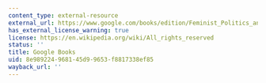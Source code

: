 ```yaml
---
content_type: external-resource
external_url: https://www.google.com/books/edition/Feminist_Politics_and_Human_Nature_Philo/OdxOAQAAQBAJ?hl=en&gbpv=1
has_external_license_warning: true
license: https://en.wikipedia.org/wiki/All_rights_reserved
status: ''
title: Google Books
uid: 8e989224-9681-45d9-9653-f8817338ef85
wayback_url: ''
---
```


